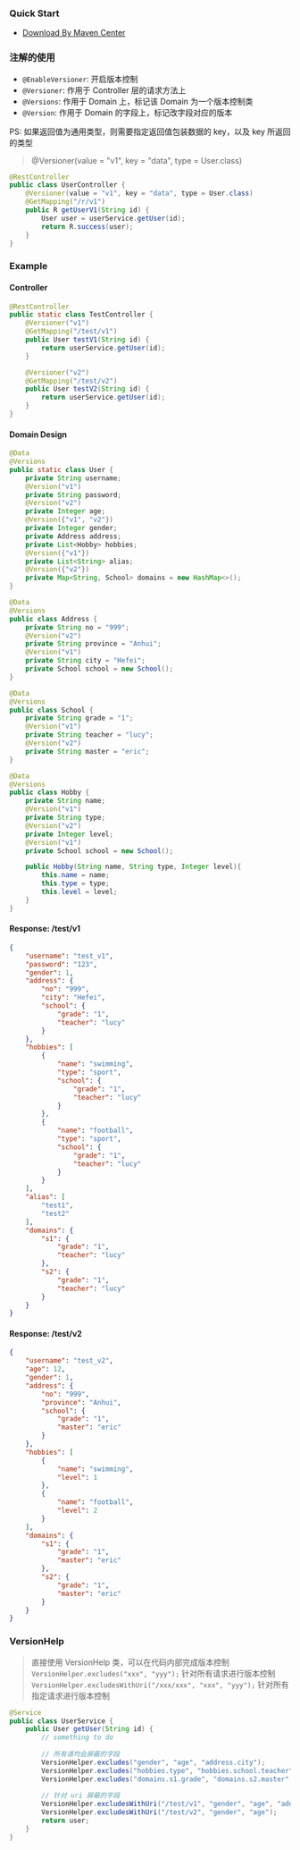 ### Quick Start

- [Download By Maven Center](https://search.maven.org/search?q=g:io.github.thebesteric.framework.versioner)

### 注解的使用
- `@EnableVersioner`: 开启版本控制
- `@Versioner`: 作用于 Controller 层的请求方法上
- `@Versions`: 作用于 Domain 上，标记该 Domain 为一个版本控制类
- `@Version`: 作用于 Domain 的字段上，标记改字段对应的版本

PS: 如果返回值为通用类型，则需要指定返回值包装数据的 key，以及 key 所返回的类型
> @Versioner(value = "v1", key = "data", type = User.class)
```java
@RestController
public class UserController {
    @Versioner(value = "v1", key = "data", type = User.class)
    @GetMapping("/r/v1")
    public R getUserV1(String id) {
        User user = userService.getUser(id);
        return R.success(user);
    }
}
```

### Example

#### Controller
```java
@RestController
public static class TestController {
    @Versioner("v1")
    @GetMapping("/test/v1")
    public User testV1(String id) {
        return userService.getUser(id);
    }

    @Versioner("v2")
    @GetMapping("/test/v2")
    public User testV2(String id) {
        return userService.getUser(id);
    }
}
```

#### Domain Design
```java
@Data
@Versions
public static class User {
    private String username;
    @Version("v1")
    private String password;
    @Version("v2")
    private Integer age;
    @Version({"v1", "v2"})
    private Integer gender;
    private Address address;
    private List<Hobby> hobbies;
    @Version({"v1"})
    private List<String> alias;
    @Version({"v2"})
    private Map<String, School> domains = new HashMap<>();
}

@Data
@Versions
public class Address {
    private String no = "999";
    @Version("v2")
    private String province = "Anhui";
    @Version("v1")
    private String city = "Hefei";
    private School school = new School();
}

@Data
@Versions
public class School {
    private String grade = "1";
    @Version("v1")
    private String teacher = "lucy";
    @Version("v2")
    private String master = "eric";
}

@Data
@Versions
public class Hobby {
    private String name;
    @Version("v1")
    private String type;
    @Version("v2")
    private Integer level;
    @Version("v1")
    private School school = new School();

    public Hobby(String name, String type, Integer level){
        this.name = name;
        this.type = type;
        this.level = level;
    }
}
```

#### Response: /test/v1 
```json
{
    "username": "test_v1",
    "password": "123",
    "gender": 1,
    "address": {
        "no": "999",
        "city": "Hefei",
        "school": {
            "grade": "1",
            "teacher": "lucy"
        }
    },
    "hobbies": [
        {
            "name": "swimming",
            "type": "sport",
            "school": {
                "grade": "1",
                "teacher": "lucy"
            }
        },
        {
            "name": "football",
            "type": "sport",
            "school": {
                "grade": "1",
                "teacher": "lucy"
            }
        }
    ],
    "alias": [
        "test1",
        "test2"
    ],
    "domains": {
        "s1": {
            "grade": "1",
            "teacher": "lucy"
        },
        "s2": {
            "grade": "1",
            "teacher": "lucy"
        }
    }
}
```

#### Response: /test/v2
```json
{
    "username": "test_v2",
    "age": 12,
    "gender": 1,
    "address": {
        "no": "999",
        "province": "Anhui",
        "school": {
            "grade": "1",
            "master": "eric"
        }
    },
    "hobbies": [
        {
            "name": "swimming",
            "level": 1
        },
        {
            "name": "football",
            "level": 2
        }
    ],
    "domains": {
        "s1": {
            "grade": "1",
            "master": "eric"
        },
        "s2": {
            "grade": "1",
            "master": "eric"
        }
    }
}
```

### VersionHelp
> 直接使用 VersionHelp 类，可以在代码内部完成版本控制
> `VersionHelper.excludes("xxx", "yyy");` 针对所有请求进行版本控制
> `VersionHelper.excludesWithUri("/xxx/xxx", "xxx", "yyy");` 针对所有指定请求进行版本控制

```java
@Service
public class UserService {
    public User getUser(String id) {
        // something to do
        
        // 所有请均会屏蔽的字段 
        VersionHelper.excludes("gender", "age", "address.city");
        VersionHelper.excludes("hobbies.type", "hobbies.school.teacher", "hobbies[0].name", "hobbies[0].school.master", "alias[0]");
        VersionHelper.excludes("domains.s1.grade", "domains.s2.master", "map.test2");
        
        // 针对 uri 屏蔽的字段
        VersionHelper.excludesWithUri("/test/v1", "gender", "age", "address.city");
        VersionHelper.excludesWithUri("/test/v2", "gender", "age");
        return user;
    }
}
```
